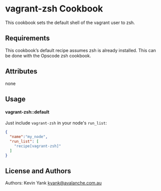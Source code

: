 vagrant-zsh Cookbook
====================
This cookbook sets the default shell of the vagrant user to zsh.

Requirements
------------
This cookbook’s default recipe assumes zsh is already installed. This can be done with the Opscode zsh cookbook.

Attributes
----------
none

Usage
-----
#### vagrant-zsh::default

Just include `vagrant-zsh` in your node's `run_list`:

```json
{
  "name":"my_node",
  "run_list": [
    "recipe[vagrant-zsh]"
  ]
}
```

License and Authors
-------------------
Authors: Kevin Yank <kyank@avalanche.com.au>
